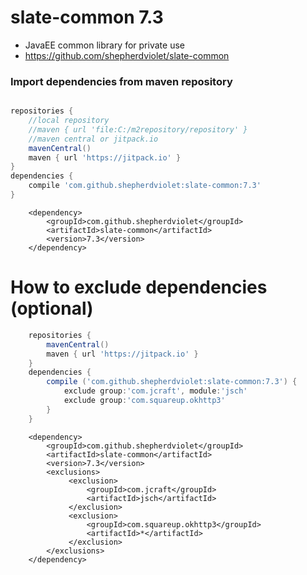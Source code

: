 # slate-common 7.3
* JavaEE common library for private use
* https://github.com/shepherdviolet/slate-common

### Import dependencies from maven repository

```gradle

repositories {
    //local repository
    //maven { url 'file:C:/m2repository/repository' }
    //maven central or jitpack.io
    mavenCentral()
    maven { url 'https://jitpack.io' }
}
dependencies {
    compile 'com.github.shepherdviolet:slate-common:7.3'
}

```

```maven
    <dependency>    
        <groupId>com.github.shepherdviolet</groupId>
        <artifactId>slate-common</artifactId>
        <version>7.3</version> 
    </dependency>
```

# How to exclude dependencies (optional)

```gradle
    repositories {
        mavenCentral()
        maven { url 'https://jitpack.io' }
    }
    dependencies {
        compile ('com.github.shepherdviolet:slate-common:7.3') {
            exclude group:'com.jcraft', module:'jsch'
            exclude group:'com.squareup.okhttp3'
        }
    }
```

```maven
    <dependency>    
        <groupId>com.github.shepherdviolet</groupId>
        <artifactId>slate-common</artifactId>
        <version>7.3</version> 
        <exclusions>  
             <exclusion>	 
                 <groupId>com.jcraft</groupId>		
                 <artifactId>jsch</artifactId>  
             </exclusion>  
             <exclusion>	 
                 <groupId>com.squareup.okhttp3</groupId>
                 <artifactId>*</artifactId>  
             </exclusion>  
        </exclusions>  
    </dependency>
```